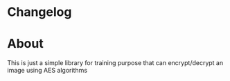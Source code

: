 # Changelog



# About

This is just a simple library for training purpose that can encrypt/decrypt an image using AES algorithms


